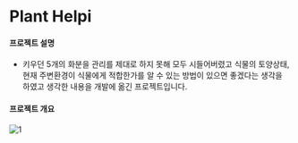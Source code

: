 
# Plant Helpi

#### 프로젝트 설명
- 키우던 5개의 화분을 관리를 제대로 하지 못해 모두 시들어버렸고 식물의 토양상태, 현재 주변환경이 식물에게 적합한가를 알 수 있는 방법이 있으면 좋겠다는 생각을 하였고 
  생각한 내용을 개발에 옮긴 프로젝트입니다.
  
#### 프로젝트 개요
  ![1](https://user-images.githubusercontent.com/66250847/98647867-dd40ef00-2378-11eb-82aa-bdf99ab1ceb2.png)
  
  
  
